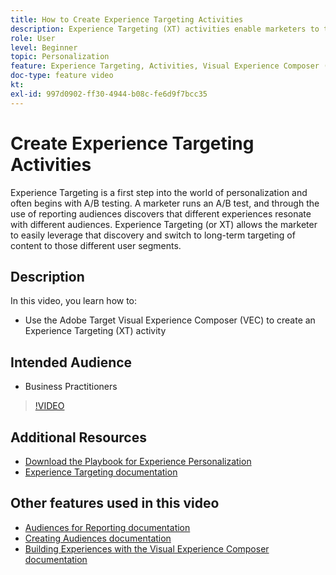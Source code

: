 ```yaml
---
title: How to Create Experience Targeting Activities
description: Experience Targeting (XT) activities enable marketers to target specific content to a specific audience. Learn the benefits of XT activities and how to create and use them.
role: User
level: Beginner
topic: Personalization
feature: Experience Targeting, Activities, Visual Experience Composer (VEC)
doc-type: feature video
kt:
exl-id: 997d0902-ff30-4944-b08c-fe6d9f7bcc35
---
```

# Create Experience Targeting Activities

Experience Targeting is a first step into the world of personalization and often begins with A/B testing. A marketer runs an A/B test, and through the use of reporting audiences discovers that different experiences resonate with different audiences. Experience Targeting (or XT) allows the marketer to easily leverage that discovery and switch to long-term targeting of content to those different user segments.

## Description

In this video, you learn how to:

* Use the Adobe Target Visual Experience Composer (VEC) to create an Experience Targeting (XT) activity

## Intended Audience

* Business Practitioners

>[!VIDEO](https://video.tv.adobe.com/v/22418?quality=12)

## Additional Resources

* [Download the Playbook for Experience Personalization](https://guided.adobe.com/?promoid=K42KVXHD&mv=other&search=personalization+playbook#recommended/solutions/target)
* [Experience Targeting documentation](https://experienceleague.adobe.com/docs/target/using/activities/experience-targeting/experience-target.html?lang=en)

## Other features used in this video

* [Audiences for Reporting documentation](https://experienceleague.adobe.com/docs/target/using/audiences/managing-audience-filters.html?lang=en)
* [Creating Audiences documentation](https://experienceleague.adobe.com/docs/target/using/audiences/managing-audience-filters.html?lang=en)
* [Building Experiences with the Visual Experience Composer documentation](https://experienceleague.adobe.com/docs/target/using/experiences/experiences.html?lang=en)
